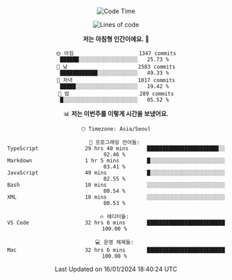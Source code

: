 <div align="center">

<br />

 <!--START_SECTION:waka-->
![Code Time](http://img.shields.io/badge/Code%20Time-1%2C937%20hrs%2053%20mins-blue)

![Lines of code](https://img.shields.io/badge/%EC%A0%80%EB%8A%94%20%EC%97%AC%ED%83%9C%EA%B9%8C%EC%A7%80%20-3.4%20million%20%EC%A4%84%EC%9D%98%20%EC%BD%94%EB%93%9C%EB%A5%BC%20%EC%9E%91%EC%84%B1%ED%96%88%EC%96%B4%EC%9A%94.-blue)

**저는 아침형 인간이에요. 🐤** 

```text
🌞 아침                     1347 commits        ██████░░░░░░░░░░░░░░░░░░░   25.73 % 
🌆 낮　                     2583 commits        ████████████░░░░░░░░░░░░░   49.33 % 
🌃 저녁                     1017 commits        █████░░░░░░░░░░░░░░░░░░░░   19.42 % 
🌙 밤　                     289 commits         █░░░░░░░░░░░░░░░░░░░░░░░░   05.52 % 
```


📊 **저는 이번주를 이렇게 시간을 보냈어요.** 

```text
🕑︎ Timezone: Asia/Seoul

💬 프로그래밍 언어들: 
TypeScript               29 hrs 40 mins      ███████████████████████░░   92.46 % 
Markdown                 1 hr 5 mins         █░░░░░░░░░░░░░░░░░░░░░░░░   03.41 % 
JavaScript               49 mins             █░░░░░░░░░░░░░░░░░░░░░░░░   02.55 % 
Bash                     10 mins             ░░░░░░░░░░░░░░░░░░░░░░░░░   00.54 % 
XML                      10 mins             ░░░░░░░░░░░░░░░░░░░░░░░░░   00.53 % 

🔥 에디터들: 
VS Code                  32 hrs 6 mins       █████████████████████████   100.00 % 

💻 운영 체제들: 
Mac                      32 hrs 6 mins       █████████████████████████   100.00 % 
```


 Last Updated on 16/01/2024 18:40:24 UTC
<!--END_SECTION:waka-->

</div>
